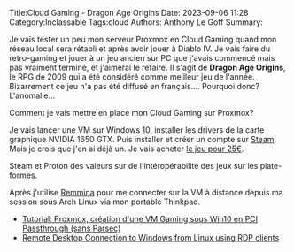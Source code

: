 Title:Cloud Gaming - Dragon Age Origins
Date: 2023-09-06 11:28
Category:Inclassable
Tags:cloud
Authors: Anthony Le Goff
Summary:

Je vais tester un peu mon serveur Proxmox en Cloud Gaming quand mon réseau local sera rétabli et après avoir jouer à Diablo IV. Je vais faire du retro-gaming et jouer à un jeu ancien sur PC que j'avais commencé mais pas vraiment terminé, et j'aimerai le refaire. Il s'agit de **Dragon Age Origins**, le RPG de 2009 qui a été considéré comme meilleur jeu de l'année. Bizarrement ce jeu n'a pas été diffusé en français.... Pourquoi donc? L'anomalie...

Comment je vais mettre en place mon Cloud Gaming sur Proxmox?

Je vais lancer une VM sur Windows 10, installer les drivers de la carte graphique NVIDIA 1650 GTX. Puis installer et créer un compte sur [Steam](https://store.steampowered.com/). Mais je crois que j'en ai déjà un. Je vais acheter [le jeu pour 25€](https://store.steampowered.com/app/47810/Dragon_Age_Origins__Ultimate_Edition/).

Steam et Proton des valeurs sur de l'intéropérabilité des jeux sur les plate-formes. 

Après j'utilise [Remmina](https://remmina.org/) pour me connecter sur la VM à distance depuis ma session sous Arch Linux via mon portable Thinkpad. 

* [Tutorial: Proxmox, création d'une VM Gaming sous Win10 en PCI Passthrough (sans Parsec)](https://www.youtube.com/watch?v=AunUesIpyrA)
* [Remote Desktop Connection to Windows from Linux using RDP clients](https://linuxkamarada.com/en/2020/04/20/remote-desktop-connection-to-windows-from-linux-using-rdp-clients/)
